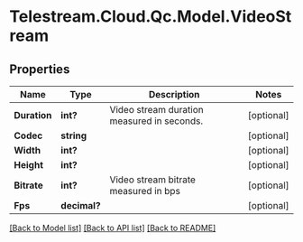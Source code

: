 # Telestream.Cloud.Qc.Model.VideoStream
## Properties

Name | Type | Description | Notes
------------ | ------------- | ------------- | -------------
**Duration** | **int?** | Video stream duration measured in seconds. | [optional] 
**Codec** | **string** |  | [optional] 
**Width** | **int?** |  | [optional] 
**Height** | **int?** |  | [optional] 
**Bitrate** | **int?** | Video stream bitrate measured in bps | [optional] 
**Fps** | **decimal?** |  | [optional] 

[[Back to Model list]](../README.md#documentation-for-models) [[Back to API list]](../README.md#documentation-for-api-endpoints) [[Back to README]](../README.md)

